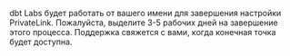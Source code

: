 dbt Labs будет работать от вашего имени для завершения настройки PrivateLink. Пожалуйста, выделите 3-5 рабочих дней на завершение этого процесса. Поддержка свяжется с вами, когда конечная точка будет доступна.